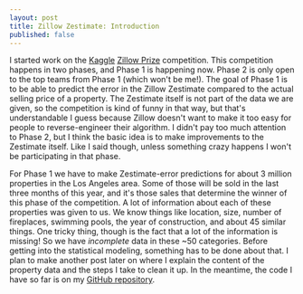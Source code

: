 ```yaml
---
layout: post
title: Zillow Zestimate: Introduction
published: false
---
```


I started work on the [Kaggle](https://www.kaggle.com/) [Zillow Prize](https://www.kaggle.com/c/zillow-prize-1) competition. This competition happens in two phases, and Phase 1 is happening now. Phase 2 is only open to the top teams from Phase 1 (which won't be me!). The goal of Phase 1 is to be able to predict the error in the Zillow Zestimate compared to the actual selling price of a property. The Zestimate itself is not part of the data we are given, so the competition is kind of funny in that way, but that's understandable I guess because Zillow doesn't want to make it too easy for people to reverse-engineer their algorithm. I didn't pay too much attention to Phase 2, but I think the basic idea is to make improvements to the Zestimate itself. Like I said though, unless something crazy happens I won't be participating in that phase.

For Phase 1 we have to make Zestimate-error predictions for about 3 million properties in the Los Angeles area. Some of those will be sold in the last three months of this year, and it's those sales that determine the winner of this phase of the competition. A lot of information about each of these properties was given to us. We know things like location, size, number of fireplaces, swimming pools, the year of construction, and about 45 similar things. One tricky thing, though is the fact that a lot of the information is missing! So we have _incomplete_ data in these ~50 categories. Before getting into the statistical modeling, something has to be done about that. I plan to make another post later on where I explain the content of the property data and the steps I take to clean it up.  In the meantime, the code I have so far is on my [GitHub repository](https://github.com/sleichen/Zillow). 
